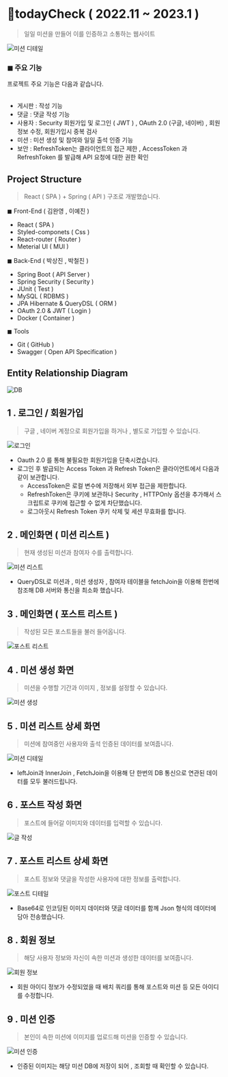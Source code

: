 <h1> 📎todayCheck ( 2022.11 ~ 2023.1 ) </h1> 

> 일일 미션을 만들어 이를 인증하고 소통하는 웹사이트

![미션 디테일](https://user-images.githubusercontent.com/49367338/214349734-0f42f28f-3bf5-4e6c-bd80-93c8ff2fd375.png)

<h3>◼ 주요 기능</h3>
프로젝트 주요 기능은 다음과 같습니다.<br/><br/>

- 게시판 : 작성 기능
- 댓글 : 댓글 작성 기능
- 사용자 : Security 회원가입 및 로그인 ( JWT ) , OAuth 2.0 (구글, 네이버) , 회원정보 수정, 회원가입시 중복 검사
- 미션 : 미션 생성 및 참여와 일일 출석 인증 기능
- 보안 : RefreshToken는 클라이언트의 접근 제한 , AccessToken 과 RefreshToken 를 발급해 API 요청에 대한 권한 확인

<h2>Project Structure</h2>

> React ( SPA ) + Spring ( API ) 구조로 개발했습니다.

◼ Front-End ( 김완영 , 이예진 )
- React ( SPA )
- Styled-componets ( Css )
- React-router ( Router )
- Meterial UI ( MUI )

◼ Back-End ( 박상진 , 박철진 )
- Spring Boot ( API Server )
- Spring Security ( Security )
- JUnit ( Test )
- MySQL ( RDBMS )
- JPA Hibernate & QueryDSL ( ORM )
- OAuth 2.0 & JWT ( Login )
- Docker ( Container )

◼ Tools
- Git ( GitHub )
- Swagger ( Open API Specification )

<h2>Entity Relationship Diagram</h2>

![DB](https://user-images.githubusercontent.com/49367338/214645020-a7c0f3cb-66ed-46b3-9e24-e731c18e9eab.png)


<h2>1 . 로그인 / 회원가입</h2>

> 구글 , 네이버 계정으로 회원가입을 하거나 , 별도로 가입할 수 있습니다.

![로그인](https://user-images.githubusercontent.com/49367338/214352661-79cbaec3-7512-4ccf-8db0-5a87e7596b65.png)
- Oauth 2.0 를 통해 불필요한 회원가입을 단축시켰습니다.
- 로그인 후 발급되는 Access Token 과 Refresh Token은 클라이언트에서 다음과 같이 보관합니다. 
  - AccessToken은 로컬 변수에 저장해서 외부 접근을 제한합니다.
  - RefreshToken은 쿠키에 보관하나 Security , HTTPOnly 옵션을 추가해서 스크립트로 쿠키에 접근할 수 없게 차단했습니다.
  - 로그아웃시 Refresh Token 쿠키 삭제 및 세션 무효화를 합니다.

<h2>2 . 메인화면 ( 미션 리스트 )</h2>

> 현재 생성된 미션과 참여자 수를 출력합니다.

![미션 리스트](https://user-images.githubusercontent.com/49367338/214353026-267a5a7d-5664-46b4-bb83-419e881a7eba.png)

- QueryDSL로 미션과 , 미션 생성자 , 참여자 테이블을 fetchJoin을 이용해 한번에 참조해 DB 서버와 통신을 최소화 했습니다. 

<h2>3 . 메인화면 ( 포스트 리스트 )</h2>

> 작성된 모든 포스트들을 불러 들어옵니다.

![포스트 리스트](https://user-images.githubusercontent.com/49367338/214354822-118db7c6-a789-4e60-a663-b176e5f10816.png)

<h2>4 . 미션 생성 화면 </h2>

> 미션을 수행할 기간과 이미지 , 정보를 설정할 수 있습니다.

![미션 생성](https://user-images.githubusercontent.com/49367338/214359529-75fa1dda-1aa7-4844-aea5-7271beea25e9.png)

<h2>5 . 미션 리스트 상세 화면 </h2>

> 미션에 참여중인 사용자와 출석 인증된 데이터를 보여줍니다.

![미션 디테일](https://user-images.githubusercontent.com/49367338/214355195-c6875883-c6b9-4e39-915d-51b5f7cdf93a.png)

- leftJoin과 InnerJoin , FetchJoin을 이용해 단 한번의 DB 통신으로 연관된 데이터를 모두 불러드립니다.

<h2>6 . 포스트 작성 화면</h2>

> 포스트에 들어갈 이미지와 데이터를 입력할 수 있습니다.

![글 작성](https://user-images.githubusercontent.com/49367338/214360042-15a89354-65fd-4592-8652-318d06d7806c.png)

<h2>7 . 포스트 리스트 상세 화면 </h2>

> 포스트 정보와 댓글을 작성한 사용자에 대한 정보를 출력합니다.

![포스트 디테일](https://user-images.githubusercontent.com/49367338/214356917-b4ecd654-50f5-40a6-9aa5-27854e2ab564.png)

- Base64로 인코딩된 이미지 데이터와 댓글 데이터를 함께 Json 형식의 데이터에 담아 전송했습니다.

<h2>8 . 회원 정보 </h2>

> 해당 사용자 정보와 자신이 속한 미션과 생성한 데이터를 보여줍니다.

![회원 정보](https://user-images.githubusercontent.com/49367338/214358079-06d5ae08-f913-42d0-8675-0b26e6be6cdc.png)

- 회원 아이디 정보가 수정되었을 때 배치 쿼리를 통해 포스트와 미션 등 모든 아이디를 수정합니다.

<h2>9 . 미션 인증 </h2>

> 본인이 속한 미션에 이미지를 업로드해 미션을 인증할 수 있습니다.

![미션 인증](https://user-images.githubusercontent.com/49367338/214358773-f596d76b-87c3-49f4-8dc3-d38e1d5fd238.png)

- 인증된 이미지는 해당 미션 DB에 저장이 되어 , 조회할 때 확인할 수 있습니다.

